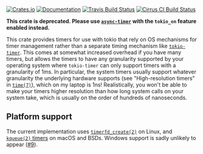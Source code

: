 [![Crates.io](https://img.shields.io/crates/v/tokio-os-timer.svg)](https://crates.io/crates/tokio-os-timer)
[![Documentation](https://docs.rs/tokio-os-timer/badge.svg)](https://docs.rs/tokio-os-timer/)
[![Travis Build Status](https://travis-ci.com/jonhoo/tokio-os-timer.svg?branch=master)](https://travis-ci.com/jonhoo/tokio-os-timer)
[![Cirrus CI Build Status](https://api.cirrus-ci.com/github/jonhoo/tokio-os-timer.svg)](https://cirrus-ci.com/github/jonhoo/tokio-os-timer)

**This crate is deprecated. Please use
[`async-timer`](https://github.com/DoumanAsh/async-timer) with the
`tokio_on` feature enabled instead.**

This crate provides timers for use with tokio that rely on OS mechanisms
for timer management rather than a separate timing mechanism like
[`tokio-timer`]. This comes at somewhat increased overhead if you have
many timers, but allows the timers to have any granularity supported by
your operating system where `tokio-timer` can only support timers with a
granularity of 1ms. In particular, the system timers usually support
whatever granularity the underlying hardware supports (see
"High-resolution timers" in [`time(7)`]), which on my laptop is 1ns!
Realistically, you won't be able to make your timers higher resolution
than how long system calls on your system take, which is usually on the
order of hundreds of nanoseconds.

## Platform support

The current implementation uses [`timerfd_create(2)`] on Linux, and
[`kqueue(2)` timers] on macOS and BSDs. Windows support is sadly
unlikely to appear
([#9](https://github.com/jonhoo/tokio-os-timer/issues/9)).

  [`tokio-timer`]: https://docs.rs/tokio-timer/
  [`timerfd_create(2)`]: https://linux.die.net/man/2/timerfd_settime
  [`kqueue(2)` timers]: https://man.openbsd.org/kqueue.2
  [`time(7)`]: https://linux.die.net/man/7/time
